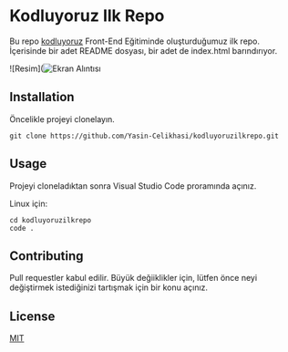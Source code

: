 # Kodluyoruz Ilk Repo
Bu repo [kodluyoruz](https://www.kodluyoruz.org/) Front-End Eğitiminde oluşturduğumuz ilk repo. İçerisinde bir adet README dosyası, bir adet de index.html barındırıyor.

![Resim](![Ekran Alıntısı](https://user-images.githubusercontent.com/64683028/139501256-dacff8ce-43bc-4cbd-80b7-220e3d4da315.PNG)

## Installation
Öncelikle projeyi clonelayın. 
```
git clone https://github.com/Yasin-Celikhasi/kodluyoruzilkrepo.git
```

## Usage
Projeyi cloneladıktan sonra Visual Studio Code proramında açınız.

Linux için:
```
cd kodluyoruzilkrepo
code .
```

## Contributing
Pull requestler kabul edilir. Büyük değiiklikler için, lütfen önce neyi değiştirmek istediğinizi tartışmak için bir konu açınız.

## License
[MIT](https://choosealicense.com/licenses/mit/)

